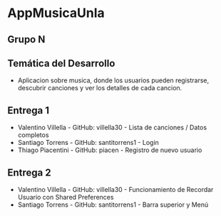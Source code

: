 # AppMusicaUnla

## Grupo N

## Temática del Desarrollo
- Aplicacion sobre musica, donde los usuarios pueden registrarse, descubrir canciones y ver los detalles de cada cancion.

## Entrega 1
 - Valentino Villella - GitHub: villella30 - Lista de canciones / Datos completos
 - Santiago Torrens - GitHub: santitorrens1 - Login
 - Thiago Piacentini - GitHub: piacen - Registro de nuevo usuario

## Entrega 2
- Valentino Villella - GitHub: villella30 - Funcionamiento de Recordar Usuario con Shared Preferences
- Santiago Torrens - GitHub: santitorrens1 - Barra superior y Menú

